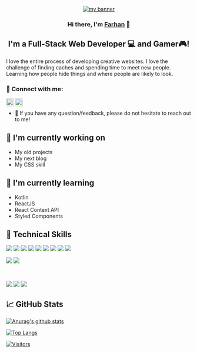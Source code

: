 
<p align="center">
  <a href="https://www.yushi.dev/" target="_blank" rel="noreferrer"><img src="https://user-images.githubusercontent.com/37659933/142389340-ce39ce8d-53b7-474b-94a5-e3dc42e6616e.png" alt="my banner"></a>
</p>

<h3 align="center">
Hi there, I'm <a href="#" target="_blank" rel="noreferrer">Farhan</a> 👋
</h3>

<h2 align="center">
I'm a Full-Stack Web Developer 💻 and Gamer🎮!
</h2> 

I love the entire process of developing creative websites. I love the challenge of finding caches and spending time to meet new people. Learning how people hide things and where people are likely to look.

### 🤝 Connect with me:

<a href="https://www.linkedin.com/in/yushi95/"><img align="left" src="https://raw.githubusercontent.com/yushi1007/yushi1007/main/images/linkedin.svg" alt="Yu Shi | LinkedIn" width="21px"/></a>
<a href="https://instagram.com/aing_mauung"><img align="left" src="https://raw.githubusercontent.com/yushi1007/yushi1007/main/images/instagram.svg" alt="Yu Shi | Instagram" width="21px"/></a>
</br>
- 💬 If you have any question/feedback, please do not hesitate to reach out to me!

## 🔭 I'm currently working on

- My old projects
- My next blog
- My CSS skill

## 🌱 I'm currently learning

- Kotlin
- ReactJS
- React Context API
- Styled Components  

## 💼 Technical Skills

![](https://img.shields.io/badge/C%23-239120?style=for-the-badge&logo=c-sharp&logoColor=white)
![](https://img.shields.io/badge/HTML5-E34F26?style=for-the-badge&logo=html5&logoColor=white)
![](https://img.shields.io/badge/C%2B%2B-00599C?style=for-the-badge&logo=c%2B%2B&logoColor=white)
![](https://img.shields.io/badge/JavaScript-F7DF1E?style=for-the-badge&logo=javascript&logoColor=black)
![](https://img.shields.io/badge/Java-ED8B00?style=for-the-badge&logo=java&logoColor=white)
![](https://img.shields.io/badge/PHP-777BB4?style=for-the-badge&logo=php&logoColor=white)
![](https://img.shields.io/badge/Code-PostgreSQL-informational?style=flat&logo=PostgreSQL&color=336791https://img.shields.io/badge/Kotlin-0095D5?&style=for-the-badge&logo=kotlin&logoColor=white)
![](https://img.shields.io/badge/Laravel-FF2D20?style=for-the-badge&logo=laravel&logoColor=white)
![](https://img.shields.io/badge/MySQL-00000F?style=for-the-badge&logo=mysql&logoColor=white)
</br>

![](https://img.shields.io/badge/Style-Bootstrap-informational?style=flat&logo=Bootstrap&color=7952B3)
![](https://img.shields.io/badge/Style-CSS3-informational?style=flat&logo=CSS3&color=1572B6)


</br>

![](https://img.shields.io/badge/Tools-Figma-informational?style=flat&logo=Figma&color=F24E1E)
![](https://aleen42.github.io/badges/src/photoshop.svg)
![](	https://img.shields.io/badge/Made%20for-VSCode-1f425f.svg)

## 📈 GitHub Stats 

[![Anurag's github stats](https://github-readme-stats.vercel.app/api?username=faruzaan)](https://github.com/faruzaan)

[![Top Langs](https://github-readme-stats.vercel.app/api/top-langs/?username=faruzaan&layout=compact)](https://github.com/faruzaan)

[![Visitors](https://visitor-badge.glitch.me/badge?page_id=faruzaan.faruzaan)](bluxe.000webhostapp.com)
